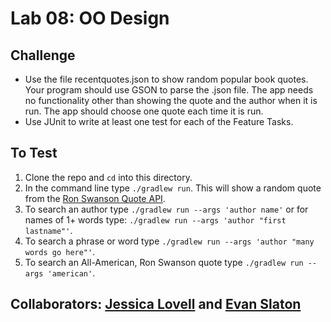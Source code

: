 # Lab 08: OO Design

## Challenge
* Use the file recentquotes.json to show random popular book quotes. Your program should use GSON to parse the .json file. The app needs no functionality other than showing the quote and the author when it is run. The app should choose one quote each time it is run.
* Use JUnit to write at least one test for each of the Feature Tasks.

## To Test
1. Clone the repo and `cd` into this directory.
2. In the command line type `./gradlew run`. This will show a random quote from the [Ron Swanson Quote API](https://github.com/jamesseanwright/ron-swanson-quotes#ron-swanson-quotes-api).
3. To search an author type `./gradlew run --args 'author name'` or for names of 1+ words type: `./gradlew run --args 'author "first lastname"'`.
4. To search a phrase or word type `./gradlew run --args 'author "many words go here"'`.
5. To search an All-American, Ron Swanson quote type `./gradlew run --args 'american'`.


## Collaborators: [Jessica Lovell](https://www.linkedin.com/in/lovelljessica/) and [Evan Slaton](https://www.linkedin.com/in/evanslaton/)
